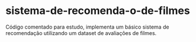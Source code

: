 # sistema-de-recomenda-o-de-filmes
Código comentado para estudo, implementa um básico sistema de recomendação utilizando um dataset de avaliações de filmes.
